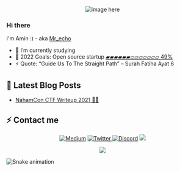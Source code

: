 <p align="center"><img  src="./my-gif.gif" alt="image here" /></p>

### Hi there 

I'm Amin :) - aka [Mr_echo](https://mrecho123.github.io/) 



- 🌱 I’m currently studying
- 🥅 2022 Goals: Open source startup [▰▰▰▰▰▰▱▱▱▱▱▱▱ 49%	](https://github.com/amine123ait/bug_bounty)
- ⚡ Quote: “Guide Us To The Straight Path” – Surah Fatiha Ayat 6 

## 📕 Latest Blog Posts
<!-- BLOG-POST-LIST:START -->
- [NahamCon CTF Writeup 2021 🐱‍💻](https://thefamasgame.medium.com/nahamcon-ctf-writeup-2021-f3a780ca980e)
<!-- BLOG-POST-LIST:END -->

## ⚡ Contact me 

<p align="center">
    <a href="https://thefamasgame.medium.com/">
    <img alt="Medium" src="https://img.shields.io/badge/Medium%20-%23000000.svg?&style=for-the-badge&logo=Medium&logoColor=white"/></a>
    <a href="https://twitter.com/ChabouAit">
    <img alt="Twitter" src="https://img.shields.io/badge/Twitter%20-%231DA1F2.svg?&style=for-the-badge&logo=Twitter&logoColor=white"</a>
    <a href="https://discord.gg/rFC7u7VKc9">
    <img alt="Discord" src="https://img.shields.io/badge/Discord%20-%237289DA.svg?&style=for-the-badge&logo=discord&logoColor=white"/></a>
    <a href="https://github.com/amine123ait.gpg">
    <img src="https://img.shields.io/badge/pgp-0xD1C381399984AAB5-313131?style=for-the-badge" /></a>
</p>

<p align="center">
<img src="https://media.giphy.com/media/pIBCeF0v9w3xyig9EA/giphy.gif">
</p>

![Snake animation](https://github.com/gabrielpondaco/gabrielpondaco/blob/output/github-contribution-grid-snake.svg)
